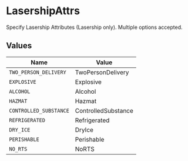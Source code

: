 # LasershipAttrs

Specify Lasership Attributes (Lasership only). Multiple options accepted.


## Values

| Name                   | Value                  |
| ---------------------- | ---------------------- |
| `TWO_PERSON_DELIVERY`  | TwoPersonDelivery      |
| `EXPLOSIVE`            | Explosive              |
| `ALCOHOL`              | Alcohol                |
| `HAZMAT`               | Hazmat                 |
| `CONTROLLED_SUBSTANCE` | ControlledSubstance    |
| `REFRIGERATED`         | Refrigerated           |
| `DRY_ICE`              | DryIce                 |
| `PERISHABLE`           | Perishable             |
| `NO_RTS`               | NoRTS                  |